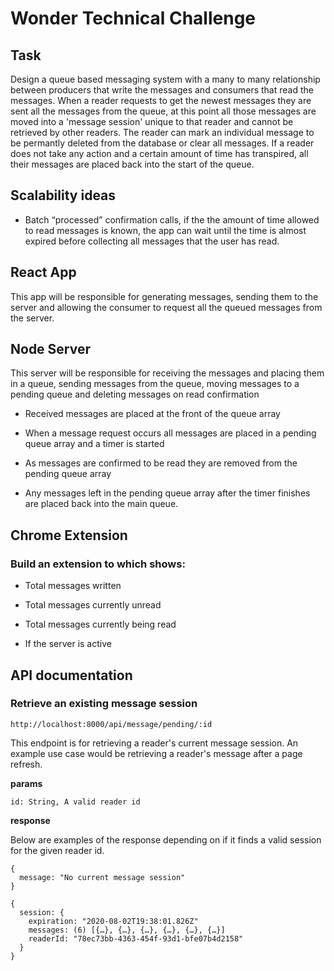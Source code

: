 # Wonder Technical Challenge

## Task
Design a queue based messaging system with a many to many relationship between producers that write the messages and consumers that read the messages. When a reader requests to get the newest messages they are sent all the messages from the queue, at this point all those messages are moved into a 'message session' unique to that reader and cannot be retrieved by other readers. The reader can mark an individual message to be permantly deleted from the database or clear all messages. If a reader does not take any action and a certain amount of time has transpired, all their messages are placed back into the start of the queue.

## Scalability ideas 
 
- Batch “processed” confirmation calls, if the the amount of time allowed to read messages is known, the app can wait until the time is almost expired before collecting all messages that the user has read.

## React App

This app will be responsible for generating messages, sending them to the server and allowing the consumer to request all the queued messages from the server.

## Node Server

This server will be responsible for receiving the messages and placing them in a queue, sending messages from the queue, moving messages to a pending queue and deleting messages on read confirmation

- Received messages are placed at the front of the queue array
- When a message request occurs all messages are placed in a pending queue array and a timer is started

- As messages are confirmed to be read they are removed from the pending queue array

- Any messages left in the pending queue array after the timer finishes are placed back into the main queue.

## Chrome Extension

### Build an extension to which shows:

- Total messages written

- Total messages currently unread

- Total messages currently being read

- If the server is active

## API documentation

### Retrieve an existing message session

`http://localhost:8000/api/message/pending/:id`

This endpoint is for retrieving a reader's current message session. An example
use case would be retrieving a reader's message after a page refresh.

**params**

`id: String, A valid reader id`

**response**

Below are examples of the response depending on if it finds a valid session
for the given reader id.
```
{
  message: "No current message session"
}

{
  session: {
    expiration: "2020-08-02T19:38:01.826Z"
    messages: (6) [{…}, {…}, {…}, {…}, {…}, {…}]
    readerId: "78ec73bb-4363-454f-93d1-bfe07b4d2158"
  }
}
```

